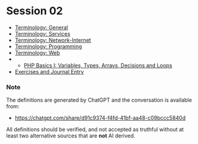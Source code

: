 # Session 02

- [Terminology: General](session-02/S02-Terminology-General.md)
- [Terminology: Services](session-02/S02-Terminology-Services.md)
- [Terminology: Network-Internet](session-02/S02-Terminology-Network-Internet.md)
- [Terminology: Programming](session-02/S02-Terminology-Programming.md)
- [Terminology: Web](session-02/S02-Terminology-Web.md)
- - [PHP Basics I: Variables, Types, Arrays, Decisions and Loops](session-02/S02-PHP-Basics-I.md)
- [Exercises and Journal Entry](session-02/S02-Exercises-and-Journal-Entry.md)
### Note

The definitions are generated by ChatGPT and the conversation is available from:

- https://chatgpt.com/share/d91c9374-f4fd-41bf-aa48-c09bccc5840d

All definitions should be verified, and not accepted as truthful without at least two alternative sources that are **not** AI derived.

